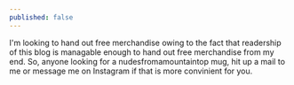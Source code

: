 ```yaml
---
published: false
---
```

I'm looking to hand out free merchandise owing to the fact that readership of this blog is managable enough to hand out free merchandise from my end. So, anyone looking for a nudesfromamountaintop mug, hit up a mail to me or message me on Instagram if that is more convinient for you. 